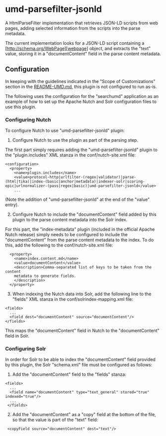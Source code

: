 # umd-parsefilter-jsonld

A HtmlParseFilter implementation that retrieves JSON-LD scripts from
web pages, adding selected information from the scripts into the parse
metadata.

The current implementation looks for a JSON-LD script containing a
[http://schema.org/WebPage][webpage] object, and extracts the "text"
value, storing it in a "documentContent" field in the parse content
metadata.

## Configuration

In keeping with the guidelines indicated in the "Scope of Customizations"
section in the [README-UMD.md](README-UMD.md), this plugin is not
configured to run as-is.

The following uses the configuration for the "searchumd" application as
an example of how to set up the Apache Nutch and Solr configuration
files to use this plugin.

### Configuring Nutch

To configure Nutch to use "umd-parsefilter-jsonld" plugin:

1) Configure Nutch to use the plugin as part of the parsing step.

The first part simply requires adding the "umd-parsefilter-jsonld"
plugin to the "plugin.includes" XML stanza in the conf/nutch-site.xml
file:

```
<configuration>
  <property>
    <name>plugin.includes</name>
    <value>protocol-http|urlfilter-(regex|validator)|parse-(html|tika)|index-(basic|anchor|metadata)|indexer-solr|scoring-opic|urlnormalizer-(pass|regex|basic)|umd-parsefilter-jsonld</value>
    ...
```

(Note the addition of "umd-parsefilter-jsonld" at the end of the "value"
entry).

2) Configure Nutch to include the "documentContent" field added by this
plugin to the parse content metadata into the Solr index.

For this part, the "index-metadata" plugin (included in the official
Apache Nutch release) simply needs to be configured to include the
"documentContent" from the parse content metadata to the index. To
do this, add the following to the conf/nutch-site.xml file:

```
  <property>
    <name>index.content.md</name>
    <value>documentContent</value>
    <description>Comma-separated list of keys to be taken from the content
    metadata to generate fields.
    </description>
  </property>
```

3) When indexing the Nutch data into Solr, add the following line to the
"fields" XML stanza in the conf/solrindex-mapping.xml file:

```
<fields>
  ...
  <field dest="documentContent" source="documentContent"/>
</fields>
```

This maps the "documentContent" field in Nutch to the "documentContent"
field in Solr.

### Configuring Solr

In order for Solr to be able to index the "documentContent" field
provided by this plugin, the Solr "schema.xml" file must be configured
as follows:

1) Add the "documentContent" field to the "fields" stanza:

```
<fields>
  ...
  <field name="documentContent" type="text_general" stored="true" indexed="true"/>
  ...
 </fields>
 ```
 
 2) Add the "documentContent" as a "copy" field at the bottom of the
 file, so that the value is part of the "text" field:
 
 ```
  <copyField source="documentContent" dest="text"/>
 ```
 
 [webpage]: http://schema.org/WebPage
 
